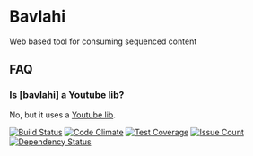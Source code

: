 # Bavlahi

Web based tool for consuming sequenced content

## FAQ

### Is [bavlahi] a Youtube lib?

No, but it uses a [Youtube lib](https://github.com/Fullscreen/yt).

[![Build Status](https://travis-ci.org/jraregris/bavlahi.svg?branch=master)](https://travis-ci.org/jraregris/bavlahi)
[![Code Climate](https://codeclimate.com/github/jraregris/bavlahi/badges/gpa.svg)](https://codeclimate.com/github/jraregris/bavlahi)
[![Test Coverage](https://codeclimate.com/github/jraregris/bavlahi/badges/coverage.svg)](https://codeclimate.com/github/jraregris/bavlahi/coverage)
[![Issue Count](https://codeclimate.com/github/jraregris/bavlahi/badges/issue_count.svg)](https://codeclimate.com/github/jraregris/bavlahi)
[![Dependency Status](https://gemnasium.com/badges/github.com/jraregris/bavlahi.svg)](https://gemnasium.com/github.com/jraregris/bavlahi)
